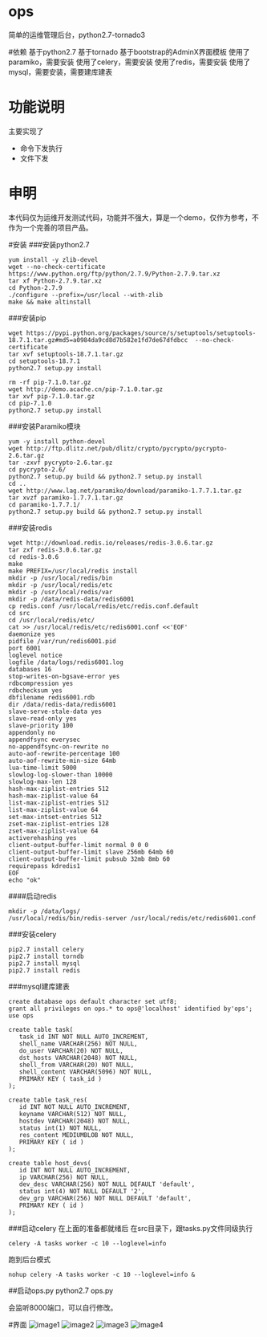 # ops
简单的运维管理后台，python2.7-tornado3

#依赖
基于python2.7
基于tornado
基于bootstrap的AdminX界面模板
使用了paramiko，需要安装
使用了celery，需要安装
使用了redis，需要安装
使用了mysql，需要安装，需要建库建表

# 功能说明
主要实现了
* 命令下发执行
* 文件下发

# 申明
本代码仅为运维开发测试代码，功能并不强大，算是一个demo，仅作为参考，不作为一个完善的项目产品。

#安装
###安装python2.7
```
yum install -y zlib-devel
wget --no-check-certificate https://www.python.org/ftp/python/2.7.9/Python-2.7.9.tar.xz
tar xf Python-2.7.9.tar.xz
cd Python-2.7.9
./configure --prefix=/usr/local --with-zlib
make && make altinstall
```
###安装pip
```
wget https://pypi.python.org/packages/source/s/setuptools/setuptools-18.7.1.tar.gz#md5=a0984da9cd8d7b582e1fd7de67dfdbcc  --no-check-certificate
tar xvf setuptools-18.7.1.tar.gz
cd setuptools-18.7.1
python2.7 setup.py install

rm -rf pip-7.1.0.tar.gz
wget http://demo.acache.cn/pip-7.1.0.tar.gz
tar xvf pip-7.1.0.tar.gz
cd pip-7.1.0
python2.7 setup.py install
```

###安装Paramiko模块
```
yum -y install python-devel
wget http://ftp.dlitz.net/pub/dlitz/crypto/pycrypto/pycrypto-2.6.tar.gz
tar -zxvf pycrypto-2.6.tar.gz
cd pycrypto-2.6/
python2.7 setup.py build && python2.7 setup.py install
cd ..
wget http://www.lag.net/paramiko/download/paramiko-1.7.7.1.tar.gz
tar xvzf paramiko-1.7.7.1.tar.gz
cd paramiko-1.7.7.1/
python2.7 setup.py build && python2.7 setup.py install
```

###安装redis
```
wget http://download.redis.io/releases/redis-3.0.6.tar.gz
tar zxf redis-3.0.6.tar.gz
cd redis-3.0.6
make
make PREFIX=/usr/local/redis install
mkdir -p /usr/local/redis/bin
mkdir -p /usr/local/redis/etc
mkdir -p /usr/local/redis/var
mkdir -p /data/redis-data/redis6001
cp redis.conf /usr/local/redis/etc/redis.conf.default
cd src
cd /usr/local/redis/etc/
cat >> /usr/local/redis/etc/redis6001.conf <<'EOF'
daemonize yes
pidfile /var/run/redis6001.pid
port 6001
loglevel notice
logfile /data/logs/redis6001.log
databases 16
stop-writes-on-bgsave-error yes
rdbcompression yes
rdbchecksum yes
dbfilename redis6001.rdb
dir /data/redis-data/redis6001
slave-serve-stale-data yes
slave-read-only yes
slave-priority 100
appendonly no
appendfsync everysec
no-appendfsync-on-rewrite no
auto-aof-rewrite-percentage 100
auto-aof-rewrite-min-size 64mb
lua-time-limit 5000
slowlog-log-slower-than 10000
slowlog-max-len 128
hash-max-ziplist-entries 512
hash-max-ziplist-value 64
list-max-ziplist-entries 512
list-max-ziplist-value 64
set-max-intset-entries 512
zset-max-ziplist-entries 128
zset-max-ziplist-value 64
activerehashing yes
client-output-buffer-limit normal 0 0 0
client-output-buffer-limit slave 256mb 64mb 60
client-output-buffer-limit pubsub 32mb 8mb 60
requirepass kdredis1
EOF
echo "ok"
```

####启动redis
```
mkdir -p /data/logs/
/usr/local/redis/bin/redis-server /usr/local/redis/etc/redis6001.conf
```

###安装celery
```
pip2.7 install celery
pip2.7 install torndb
pip2.7 install mysql
pip2.7 install redis
```

###mysql建库建表
```
create database ops default character set utf8;
grant all privileges on ops.* to ops@'localhost' identified by'ops';
use ops

create table task(
   task_id INT NOT NULL AUTO_INCREMENT,
   shell_name VARCHAR(256) NOT NULL,
   do_user VARCHAR(20) NOT NULL,
   dst_hosts VARCHAR(2048) NOT NULL,
   shell_from VARCHAR(20) NOT NULL,
   shell_content VARCHAR(5096) NOT NULL,
   PRIMARY KEY ( task_id )
);

create table task_res(
   id INT NOT NULL AUTO_INCREMENT,
   keyname VARCHAR(512) NOT NULL,
   hostdev VARCHAR(2048) NOT NULL,
   status int(1) NOT NULL,
   res_content MEDIUMBLOB NOT NULL,
   PRIMARY KEY ( id )
);

create table host_devs(
   id INT NOT NULL AUTO_INCREMENT,
   ip VARCHAR(256) NOT NULL,
   dev_desc VARCHAR(256) NOT NULL DEFAULT 'default',
   status int(4) NOT NULL DEFAULT '2',
   dev_grp VARCHAR(256) NOT NULL DEFAULT 'default',
   PRIMARY KEY ( id )
);

```

###启动celery
在上面的准备都就绪后
在src目录下，跟tasks.py文件同级执行
```
celery -A tasks worker -c 10 --loglevel=info
```
跑到后台模式
```
nohup celery -A tasks worker -c 10 --loglevel=info &
```

##启动ops.py
python2.7 ops.py

会监听8000端口，可以自行修改。

#界面
![image1](https://github.com/cnkedao/ops/raw/master/1/1.jpg)
![image2](https://github.com/cnkedao/ops/raw/master/1/2.jpg)
![image3](https://github.com/cnkedao/ops/raw/master/1/3.jpg)
![image4](https://github.com/cnkedao/ops/raw/master/1/4.jpg)
